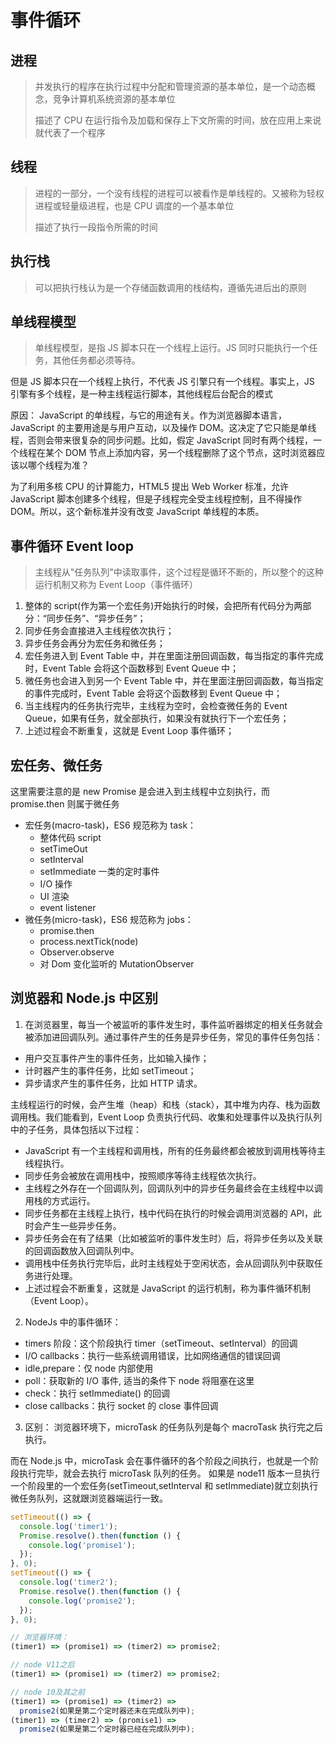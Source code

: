 # 事件循环

## 进程

> 并发执行的程序在执行过程中分配和管理资源的基本单位，是一个动态概念，竞争计算机系统资源的基本单位
>
> 描述了 CPU 在运行指令及加载和保存上下文所需的时间，放在应用上来说就代表了一个程序

## 线程

> 进程的一部分，一个没有线程的进程可以被看作是单线程的。又被称为轻权进程或轻量级进程，也是 CPU 调度的一个基本单位
>
> 描述了执行一段指令所需的时间

## 执行栈

> 可以把执行栈认为是一个存储函数调用的栈结构，遵循先进后出的原则

## 单线程模型

> 单线程模型，是指 JS 脚本只在一个线程上运行。JS 同时只能执行一个任务，其他任务都必须等待。

但是 JS 脚本只在一个线程上执行，不代表 JS 引擎只有一个线程。事实上，JS 引擎有多个线程，是一种主线程运行脚本，其他线程后台配合的模式

原因：
JavaScript 的单线程，与它的用途有关。作为浏览器脚本语言，JavaScript 的主要用途是与用户互动，以及操作 DOM。这决定了它只能是单线程，否则会带来很复杂的同步问题。比如，假定 JavaScript 同时有两个线程，一个线程在某个 DOM 节点上添加内容，另一个线程删除了这个节点，这时浏览器应该以哪个线程为准？

为了利用多核 CPU 的计算能力，HTML5 提出 Web Worker 标准，允许 JavaScript 脚本创建多个线程，但是子线程完全受主线程控制，且不得操作 DOM。所以，这个新标准并没有改变 JavaScript 单线程的本质。

## 事件循环 Event loop

> 主线程从"任务队列"中读取事件，这个过程是循环不断的，所以整个的这种运行机制又称为 Event Loop（事件循环）

1. 整体的 script(作为第一个宏任务)开始执行的时候，会把所有代码分为两部分：“同步任务”、“异步任务”；
2. 同步任务会直接进入主线程依次执行；
3. 异步任务会再分为宏任务和微任务；
4. 宏任务进入到 Event Table 中，并在里面注册回调函数，每当指定的事件完成时，Event Table 会将这个函数移到 Event Queue 中；
5. 微任务也会进入到另一个 Event Table 中，并在里面注册回调函数，每当指定的事件完成时，Event Table 会将这个函数移到 Event Queue 中；
6. 当主线程内的任务执行完毕，主线程为空时，会检查微任务的 Event Queue，如果有任务，就全部执行，如果没有就执行下一个宏任务；
7. 上述过程会不断重复，这就是 Event Loop 事件循环；

## 宏任务、微任务

这里需要注意的是 new Promise 是会进入到主线程中立刻执行，而 promise.then 则属于微任务

- 宏任务(macro-task)，ES6 规范称为 task：
  - 整体代码 script
  - setTimeOut
  - setInterval
  - setImmediate 一类的定时事件
  - I/O 操作
  - UI 渲染
  - event listener
- 微任务(micro-task)，ES6 规范称为 jobs：
  - promise.then
  - process.nextTick(node)
  - Observer.observe
  - 对 Dom 变化监听的 MutationObserver

## 浏览器和 Node.js 中区别

1. 在浏览器里，每当一个被监听的事件发生时，事件监听器绑定的相关任务就会被添加进回调队列。通过事件产生的任务是异步任务，常见的事件任务包括：

- 用户交互事件产生的事件任务，比如输入操作；
- 计时器产生的事件任务，比如 setTimeout；
- 异步请求产生的事件任务，比如 HTTP 请求。

主线程运行的时候，会产生堆（heap）和栈（stack），其中堆为内存、栈为函数调用栈。我们能看到，Event Loop 负责执行代码、收集和处理事件以及执行队列中的子任务，具体包括以下过程：

- JavaScript 有一个主线程和调用栈，所有的任务最终都会被放到调用栈等待主线程执行。
- 同步任务会被放在调用栈中，按照顺序等待主线程依次执行。
- 主线程之外存在一个回调队列，回调队列中的异步任务最终会在主线程中以调用栈的方式运行。
- 同步任务都在主线程上执行，栈中代码在执行的时候会调用浏览器的 API，此时会产生一些异步任务。
- 异步任务会在有了结果（比如被监听的事件发生时）后，将异步任务以及关联的回调函数放入回调队列中。
- 调用栈中任务执行完毕后，此时主线程处于空闲状态，会从回调队列中获取任务进行处理。
- 上述过程会不断重复，这就是 JavaScript 的运行机制，称为事件循环机制（Event Loop）。

2. NodeJs 中的事件循环：

- timers 阶段：这个阶段执行 timer（setTimeout、setInterval）的回调
- I/O callbacks：执行一些系统调用错误，比如网络通信的错误回调
- idle,prepare：仅 node 内部使用
- poll：获取新的 I/O 事件, 适当的条件下 node 将阻塞在这里
- check：执行 setImmediate() 的回调
- close callbacks：执行 socket 的 close 事件回调

3. 区别：
   浏览器环境下，microTask 的任务队列是每个 macroTask 执行完之后执行。

而在 Node.js 中，microTask 会在事件循环的各个阶段之间执行，也就是一个阶段执行完毕，就会去执行 microTask 队列的任务。
如果是 node11 版本一旦执行一个阶段里的一个宏任务(setTimeout,setInterval 和 setImmediate)就立刻执行微任务队列，这就跟浏览器端运行一致。

```js
setTimeout(() => {
  console.log('timer1');
  Promise.resolve().then(function () {
    console.log('promise1');
  });
}, 0);
setTimeout(() => {
  console.log('timer2');
  Promise.resolve().then(function () {
    console.log('promise2');
  });
}, 0);

// 浏览器环境：
(timer1) => (promise1) => (timer2) => promise2;

// node V11之后
(timer1) => (promise1) => (timer2) => promise2;

// node 10及其之前
(timer1) => (promise1) => (timer2) =>
  promise2(如果是第二个定时器还未在完成队列中);
(timer1) => (timer2) => (promise1) =>
  promise2(如果是第二个定时器已经在完成队列中);
```
